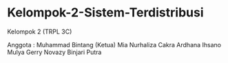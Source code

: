 # Kelompok-2-Sistem-Terdistribusi
Kelompok 2 (TRPL 3C)

Anggota :
Muhammad Bintang (Ketua)
Mia Nurhaliza
Cakra Ardhana
Ihsano Mulya
Gerry Novazy Binjari Putra
